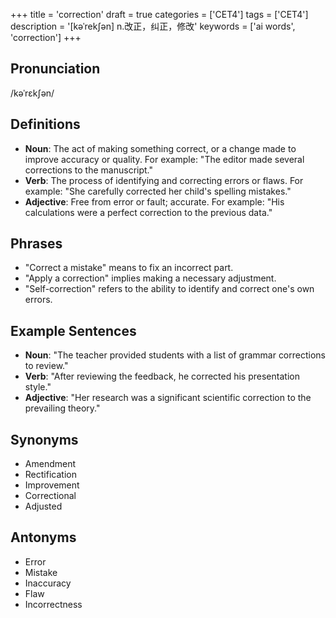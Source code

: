 +++
title = 'correction'
draft = true
categories = ['CET4']
tags = ['CET4']
description = '[kəˈrek∫ən] n.改正，纠正，修改'
keywords = ['ai words', 'correction']
+++

## Pronunciation
/kəˈrɛkʃən/

## Definitions
- **Noun**: The act of making something correct, or a change made to improve accuracy or quality. For example: "The editor made several corrections to the manuscript."
- **Verb**: The process of identifying and correcting errors or flaws. For example: "She carefully corrected her child's spelling mistakes."
- **Adjective**: Free from error or fault; accurate. For example: "His calculations were a perfect correction to the previous data."

## Phrases
- "Correct a mistake" means to fix an incorrect part.
- "Apply a correction" implies making a necessary adjustment.
- "Self-correction" refers to the ability to identify and correct one's own errors.

## Example Sentences
- **Noun**: "The teacher provided students with a list of grammar corrections to review."
- **Verb**: "After reviewing the feedback, he corrected his presentation style."
- **Adjective**: "Her research was a significant scientific correction to the prevailing theory."

## Synonyms
- Amendment
- Rectification
- Improvement
- Correctional
- Adjusted

## Antonyms
- Error
- Mistake
- Inaccuracy
- Flaw
- Incorrectness
